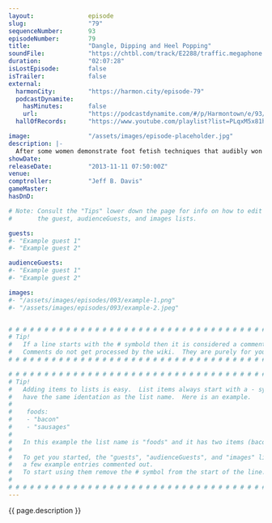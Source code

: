 ```yaml
---
layout:               episode
slug:                 "79"
sequenceNumber:       93
episodeNumber:        79
title:                "Dangle, Dipping and Heel Popping"
soundFile:            "https://chtbl.com/track/E2288/traffic.megaphone.fm/STA1565626686.mp3?updated=1560295827"
duration:             "02:07:28"
isLostEpisode:        false
isTrailer:            false
external:
  harmonCity:         "https://harmon.city/episode-79"
  podcastDynamite:
    hasMinutes:       false
    url:              "https://podcastdynamite.com/#/p/Harmontown/e/93/79"
  hallOfRecords:      "https://www.youtube.com/playlist?list=PLqxM5x81hNOYgPrvcbnB92qZUKgczqGGL"

image:                "/assets/images/episode-placeholder.jpg"
description: |-
  After some women demonstrate foot fetish techniques that audibly won't make any sense to you, dear listener, the enigmatic Brody Stevens joins Harmontown for the first time. Later, Mayor Harmon is inducted into a prestigious alliance and Kumail returns to D&D after a month long hiatus. It's a beautiful sprawling Harmontown, come on down.
showDate:             
releaseDate:          "2013-11-11 07:50:00Z"
venue:                
comptroller:          "Jeff B. Davis"
gameMaster:           
hasDnD:               

# Note: Consult the "Tips" lower down the page for info on how to edit
#       the guest, audienceGuests, and images lists.

guests:
#- "Example guest 1"
#- "Example guest 2"

audienceGuests:
#- "Example guest 1"
#- "Example guest 2"

images:
#- "/assets/images/episodes/093/example-1.png"
#- "/assets/images/episodes/093/example-2.jpeg"


# # # # # # # # # # # # # # # # # # # # # # # # # # # # # # # # # # # # # # # # # # # # #
# Tip!
#   If a line starts with the # symbold then it is considered a comment.
#   Comments do not get processed by the wiki.  They are purely for your information.
# # # # # # # # # # # # # # # # # # # # # # # # # # # # # # # # # # # # # # # # # # # # #

# # # # # # # # # # # # # # # # # # # # # # # # # # # # # # # # # # # # # # # # # # # # #
# Tip!
#   Adding items to lists is easy.  List items always start with a - symbol and have
#   have the same identation as the list name.  Here is an example.
#
#    foods:
#    - "bacon"
#    - "sausages"
#
#   In this example the list name is "foods" and it has two items (bacon, and sausages).
#
#   To get you started, the "guests", "audienceGuests", and "images" lists below have
#   a few example entries commented out.
#   To start using them remove the # symbol from the start of the line.
#
# # # # # # # # # # # # # # # # # # # # # # # # # # # # # # # # # # # # # # # # # # # # #
---
```


<!-- The episode description will be rendered here -->
{{ page.description }}

<!-- Add your content BELOW here -->
<!-- vvvvvvvvvvvvvvvvvvvvvvvvvvv -->




<!-- ^^^^^^^^^^^^^^^^^^^^^^^^^^^ -->
<!-- Add your content ABOVE here -->

<!-- The episode gallery will be rendered here -->
